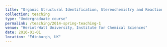 ```yaml
---
title: "Organic Structural Identification, Stereochemistry and Reaction Mechanisms - Lab Demonstrator & Report Marker "
collection: teaching
type: "Undergraduate course"
permalink: /teaching/2014-spring-teaching-1
venue: "Heriot-Watt University, Institute for Chemical Sciences"
date: 2016-01-01
location: "Edinburgh, UK"
---
```

